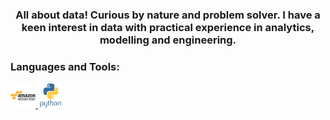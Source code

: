 <h3 align="center">All about data! Curious by nature and problem solver. I have a keen interest in data with practical experience in analytics, modelling and engineering.</h3>


<h3 align="left">Languages and Tools:</h3> 
<p align="left"><a href="https://aws.amazon.com" target="_blank" rel="noreferrer"> <img src="https://raw.githubusercontent.com/devicons/devicon/master/icons/amazonwebservices/amazonwebservices-original-wordmark.svg" alt="aws" width="40" height="40"/> 
<a href="https://www.python.org/" target="_blank" rel="noreferrer"> <img src="https://github.com/devicons/devicon/blob/master/icons/python/python-original-wordmark.svg" alt="py" width="40" height="40"/> 